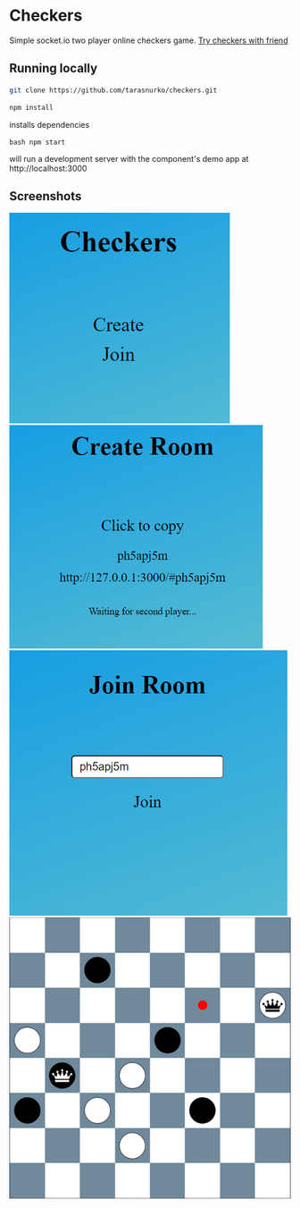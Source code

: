 # Checkers

Simple socket.io two player online checkers game.
<a href="https://checkers-play.herokuapp.com/">Try checkers with friend</a>

## Running locally

```bash
git clone https://github.com/tarasnurko/checkers.git
```

```bash
npm install
```

installs dependencies

```
bash npm start
```

will run a development server with the component's demo app at http://localhost:3000

## Screenshots

![This is menu image](/public/img/menu.png)
![This is create image](/public/img/create.png)
![This is join image](/public/img/join.png)
![This is game image](/public/img/game.jpg)
